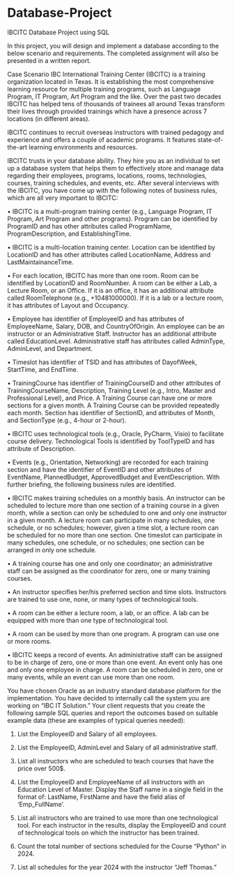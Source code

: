 # Database-Project
IBCITC Database Project using SQL

In this project, you will design and implement a database according to the below scenario and requirements. The completed assignment will also be presented in a written report. 

Case Scenario
IBC International Training Center (IBCITC) is a training organization located in Texas. It is
establishing the most comprehensive learning resource for multiple training programs, such as
Language Program, IT Program, Art Program and the like. Over the past two decades IBCITC has
helped tens of thousands of trainees all around Texas transform their lives through provided trainings
which have a presence across 7 locations (in different areas).

IBCITC continues to recruit overseas instructors with trained pedagogy and experience and offers a
couple of academic programs. It features state-of-the-art learning environments and resources.

IBCITC trusts in your database ability. They hire you as an individual to set up a database system that
helps them to effectively store and manage data regarding their employees, programs, locations, rooms,
technologies, courses, training schedules, and events, etc. After several interviews with the IBCITC,
you have come up with the following notes of business rules, which are all very important to IBCITC:

• IBCITC is a multi-program training center (e.g., Language Program, IT Program, Art Program
and other programs). Program can be identified by ProgramID and has other attributes called
ProgramName, ProgramDescription, and EstablishingTime.

• IBCITC is a multi-location training center. Location can be identified by LocationID and has
other attributes called LocationName, Address and LastMaintainanceTime.

• For each location, IBCITC has more than one room. Room can be identified by LocationID and
RoomNumber. A room can be either a Lab, a Lecture Room, or an Office. If it is an office, it
has an additional attribute called RoomTelephone (e.g., +10481000000). If it is a lab or a lecture
room, it has attributes of Layout and Occupancy.

• Employee has identifier of EmployeeID and has attributes of EmployeeName, Salary, DOB,
and CountryOfOrigin. An employee can be an instructor or an Administrative Staff. Instructor
has an additional attribute called EducationLevel. Administrative staff has attributes called
AdminType, AdminLevel, and Department.

• Timeslot has identifier of TSID and has attributes of DayofWeek, StartTime, and EndTime.

• TrainingCourse has identifier of TrainingCourseID and other attributes of
TrainingCourseName, Description, Training Level (e.g., Intro, Master and Professional Level),
and Price. A Training Course can have one or more sections for a given month. A Training
Course can be provided repeatedly each month. Section has identifier of SectionID, and
attributes of Month, and SectionType (e.g., 4-hour or 2-hour).

• IBCITC uses technological tools (e.g., Oracle, PyCharm, Visio) to facilitate course delivery.
Technological Tools is identified by ToolTypeID and has attribute of Description.

• Events (e.g., Orientation, Networking) are recorded for each training section and have the
identifier of EventID and other attributes of EventName, PlannedBudget, ApprovedBudget and
EventDescription.
With further briefing, the following business rules are identified.

• IBCITC makes training schedules on a monthly basis. An instructor can be scheduled to lecture
more than one section of a training course in a given month, while a section can only be
scheduled to one and only one instructor in a given month. A lecture room can participate in
many schedules, one schedule, or no schedules; however, given a time slot, a lecture room can
be scheduled for no more than one section. One timeslot can participate in many schedules, one
schedule, or no schedules; one section can be arranged in only one schedule.

• A training course has one and only one coordinator; an administrative staff can be assigned as
the coordinator for zero, one or many training courses.

• An instructor specifies her/his preferred section and time slots. Instructors are trained to use
one, none, or many types of technological tools.

• A room can be either a lecture room, a lab, or an office. A lab can be equipped with more than
one type of technological tool.

• A room can be used by more than one program. A program can use one or more rooms.

• IBCITC keeps a record of events. An administrative staff can be assigned to be in charge of
zero, one or more than one event. An event only has one and only one employee in charge. A
room can be scheduled in zero, one or many events, while an event can use more than one room.

You have chosen Oracle as an industry standard database platform for the implementation. You have
decided to internally call the system you are working on “IBC IT Solution.” Your client requests that
you create the following sample SQL queries and report the outcomes based on suitable example data
(these are examples of typical queries needed):

1. List the EmployeeID and Salary of all employees.

2. List the EmployeeID, AdminLevel and Salary of all administrative staff.

3. List all instructors who are scheduled to teach courses that have the price over 500$.

4. List the EmployeeID and EmployeeName of all instructors with an Education Level of
Master. Display the Staff name in a single field in the format of: LastName, FirstName and
have the field alias of ‘Emp_FullName’.

5. List all instructors who are trained to use more than one technological tool. For each instructor
in the results, display the EmployeeID and count of technological tools on which the instructor
has been trained.

6. Count the total number of sections scheduled for the Course “Python” in 2024.

7. List all schedules for the year 2024 with the instructor “Jeff Thomas.”

